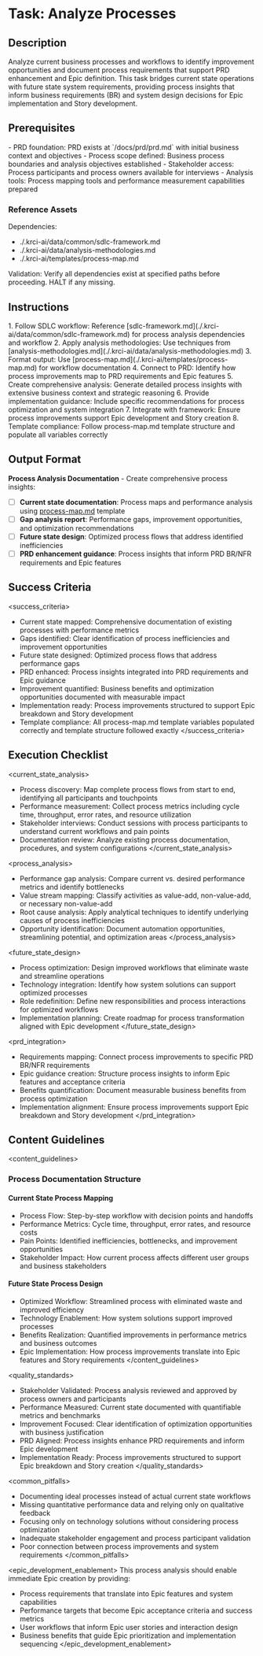 # Task: Analyze Processes

## Description

Analyze current business processes and workflows to identify improvement opportunities and document process requirements that support PRD enhancement and Epic definition. This task bridges current state operations with future state system requirements, providing process insights that inform business requirements (BR) and system design decisions for Epic implementation and Story development.

## Prerequisites

<prerequisites>
- PRD foundation: PRD exists at `/docs/prd/prd.md` with initial business context and objectives
- Process scope defined: Business process boundaries and analysis objectives established
- Stakeholder access: Process participants and process owners available for interviews
- Analysis tools: Process mapping tools and performance measurement capabilities prepared
</prerequisites>

### Reference Assets

Dependencies:

- ./.krci-ai/data/common/sdlc-framework.md
- ./.krci-ai/data/analysis-methodologies.md
- ./.krci-ai/templates/process-map.md

Validation: Verify all dependencies exist at specified paths before proceeding. HALT if any missing.

## Instructions

<instructions>
1. Follow SDLC workflow: Reference [sdlc-framework.md](./.krci-ai/data/common/sdlc-framework.md) for process analysis dependencies and workflow
2. Apply analysis methodologies: Use techniques from [analysis-methodologies.md](./.krci-ai/data/analysis-methodologies.md)
3. Format output: Use [process-map.md](./.krci-ai/templates/process-map.md) for workflow documentation
4. Connect to PRD: Identify how process improvements map to PRD requirements and Epic features
5. Create comprehensive analysis: Generate detailed process insights with extensive business context and strategic reasoning
6. Provide implementation guidance: Include specific recommendations for process optimization and system integration
7. Integrate with framework: Ensure process improvements support Epic development and Story creation
8. Template compliance: Follow process-map.md template structure and populate all variables correctly
</instructions>

## Output Format

**Process Analysis Documentation** - Create comprehensive process insights:

- [ ] **Current state documentation**: Process maps and performance analysis using [process-map.md](./.krci-ai/templates/process-map.md) template
- [ ] **Gap analysis report**: Performance gaps, improvement opportunities, and optimization recommendations
- [ ] **Future state design**: Optimized process flows that address identified inefficiencies
- [ ] **PRD enhancement guidance**: Process insights that inform PRD BR/NFR requirements and Epic features

## Success Criteria

<success_criteria>
- Current state mapped: Comprehensive documentation of existing processes with performance metrics
- Gaps identified: Clear identification of process inefficiencies and improvement opportunities
- Future state designed: Optimized process flows that address performance gaps
- PRD enhanced: Process insights integrated into PRD requirements and Epic guidance
- Improvement quantified: Business benefits and optimization opportunities documented with measurable impact
- Implementation ready: Process improvements structured to support Epic breakdown and Story development
- Template compliance: All process-map.md template variables populated correctly and template structure followed exactly
</success_criteria>

## Execution Checklist

<current_state_analysis>
- Process discovery: Map complete process flows from start to end, identifying all participants and touchpoints
- Performance measurement: Collect process metrics including cycle time, throughput, error rates, and resource utilization
- Stakeholder interviews: Conduct sessions with process participants to understand current workflows and pain points
- Documentation review: Analyze existing process documentation, procedures, and system configurations
</current_state_analysis>

<process_analysis>
- Performance gap analysis: Compare current vs. desired performance metrics and identify bottlenecks
- Value stream mapping: Classify activities as value-add, non-value-add, or necessary non-value-add
- Root cause analysis: Apply analytical techniques to identify underlying causes of process inefficiencies
- Opportunity identification: Document automation opportunities, streamlining potential, and optimization areas
</process_analysis>

<future_state_design>
- Process optimization: Design improved workflows that eliminate waste and streamline operations
- Technology integration: Identify how system solutions can support optimized processes
- Role redefinition: Define new responsibilities and process interactions for optimized workflows
- Implementation planning: Create roadmap for process transformation aligned with Epic development
</future_state_design>

<prd_integration>
- Requirements mapping: Connect process improvements to specific PRD BR/NFR requirements
- Epic guidance creation: Structure process insights to inform Epic features and acceptance criteria
- Benefits quantification: Document measurable business benefits from process optimization
- Implementation alignment: Ensure process improvements support Epic breakdown and Story development
</prd_integration>

## Content Guidelines

<content_guidelines>

### Process Documentation Structure

#### Current State Process Mapping

- Process Flow: Step-by-step workflow with decision points and handoffs
- Performance Metrics: Cycle time, throughput, error rates, and resource costs
- Pain Points: Identified inefficiencies, bottlenecks, and improvement opportunities
- Stakeholder Impact: How current process affects different user groups and business stakeholders

#### Future State Process Design

- Optimized Workflow: Streamlined process with eliminated waste and improved efficiency
- Technology Enablement: How system solutions support improved processes
- Benefits Realization: Quantified improvements in performance metrics and business outcomes
- Epic Implementation: How process improvements translate into Epic features and Story requirements
</content_guidelines>

<quality_standards>
- Stakeholder Validated: Process analysis reviewed and approved by process owners and participants
- Performance Measured: Current state documented with quantifiable metrics and benchmarks
- Improvement Focused: Clear identification of optimization opportunities with business justification
- PRD Aligned: Process insights enhance PRD requirements and inform Epic development
- Implementation Ready: Process improvements structured to support Epic breakdown and Story creation
</quality_standards>

<common_pitfalls>
- Documenting ideal processes instead of actual current state workflows
- Missing quantitative performance data and relying only on qualitative feedback
- Focusing only on technology solutions without considering process optimization
- Inadequate stakeholder engagement and process participant validation
- Poor connection between process improvements and system requirements
</common_pitfalls>

<epic_development_enablement>
This process analysis should enable immediate Epic creation by providing:

- Process requirements that translate into Epic features and system capabilities
- Performance targets that become Epic acceptance criteria and success metrics
- User workflows that inform Epic user stories and interaction design
- Business benefits that guide Epic prioritization and implementation sequencing
</epic_development_enablement>
